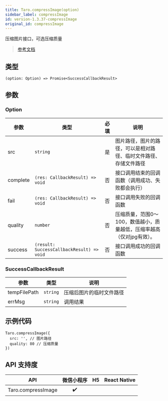 ```yaml
---
title: Taro.compressImage(option)
sidebar_label: compressImage
id: version-1.3.37-compressImage
original_id: compressImage
---
```


压缩图片接口，可选压缩质量

> [参考文档](https://developers.weixin.qq.com/miniprogram/dev/api/media/image/wx.compressImage.html)

## 类型

```tsx
(option: Option) => Promise<SuccessCallbackResult>
```

## 参数

### Option

| 参数 | 类型 | 必填 | 说明 |
| --- | --- | :---: | --- |
| src | `string` | 是 | 图片路径，图片的路径，可以是相对路径、临时文件路径、存储文件路径 |
| complete | `(res: CallbackResult) => void` | 否 | 接口调用结束的回调函数（调用成功、失败都会执行） |
| fail | `(res: CallbackResult) => void` | 否 | 接口调用失败的回调函数 |
| quality | `number` | 否 | 压缩质量，范围0～100，数值越小，质量越低，压缩率越高（仅对jpg有效）。 |
| success | `(result: SuccessCallbackResult) => void` | 否 | 接口调用成功的回调函数 |

### SuccessCallbackResult

| 参数 | 类型 | 说明 |
| --- | --- | --- |
| tempFilePath | `string` | 压缩后图片的临时文件路径 |
| errMsg | `string` | 调用结果 |

## 示例代码

```tsx
Taro.compressImage({
  src: '', // 图片路径
  quality: 80 // 压缩质量
})
```

## API 支持度

| API | 微信小程序 | H5 | React Native |
| :---: | :---: | :---: | :---: |
| Taro.compressImage | ✔️ |  |  |
